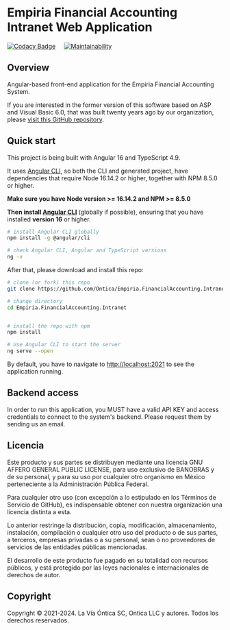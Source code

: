 # Empiria Financial Accounting Intranet Web Application

[![Codacy Badge](https://app.codacy.com/project/badge/Grade/9b746ceddd9f45c0bcba7e7f434ba095)](https://www.codacy.com/gh/Ontica/Empiria.FinancialAccounting.Intranet/dashboard?utm_source=github.com&amp;utm_medium=referral&amp;utm_content=Ontica/Empiria.FinancialAccounting.Intranet&amp;utm_campaign=Badge_Grade) &nbsp; &nbsp; [![Maintainability](https://api.codeclimate.com/v1/badges/7adf0aa9f29c28a33951/maintainability)](https://codeclimate.com/github/Ontica/Empiria.FinancialAccounting.Intranet/maintainability)

## Overview

Angular-based front-end application for the Empiria Financial Accounting System.

If you are interested in the former version of this software based on ASP and Visual Basic 6.0, that was built twenty years ago by our organization, please [visit this GitHub repository](https://github.com/Ontica/Sicofin-2002).

## Quick start

This project is being built with Angular 16 and TypeScript 4.9.

It uses [Angular CLI](https://github.com/angular/angular-cli), so both the CLI and generated project, have dependencies that require Node 16.14.2 or higher, together with NPM 8.5.0 or higher.

**Make sure you have Node version >= 16.14.2 and NPM >= 8.5.0**

**Then install [Angular CLI](https://github.com/angular/angular-cli)** (globally if possible), ensuring that you have installed **version 16** or higher.

```bash
# install Angular CLI globally
npm install -g @angular/cli

# check Angular CLI, Angular and TypeScript versions
ng -v
```

After that, please download and install this repo:

```bash
# clone (or fork) this repo
git clone https://github.com/Ontica/Empiria.FinancialAccounting.Intranet

# change directory
cd Empiria.FinancialAccounting.Intranet


# install the repo with npm
npm install

# Use Angular CLI to start the server
ng serve --open
```

By default, you have to navigate to [http://localhost:2021](http://localhost:2021) to see the application running.

## Backend access

In order to run this application, you MUST have a valid API KEY and access credentials to connect to the system's backend. Please request them by sending us an email.

## Licencia

Este producto y sus partes se distribuyen mediante una licencia GNU AFFERO
GENERAL PUBLIC LICENSE, para uso exclusivo de BANOBRAS y de su personal, y
para su uso por cualquier otro organismo en México perteneciente a la
Administración Pública Federal.

Para cualquier otro uso (con excepción a lo estipulado en los Términos de
Servicio de GitHub), es indispensable obtener con nuestra organización una
licencia distinta a esta.

Lo anterior restringe la distribución, copia, modificación, almacenamiento,
instalación, compilación o cualquier otro uso del producto o de sus partes,
a terceros, empresas privadas o a su personal, sean o no proveedores de
servicios de las entidades públicas mencionadas.

El desarrollo de este producto fue pagado en su totalidad con recursos
públicos, y está protegido por las leyes nacionales e internacionales
de derechos de autor.

## Copyright

Copyright © 2021-2024. La Vía Óntica SC, Ontica LLC y autores.
Todos los derechos reservados.
